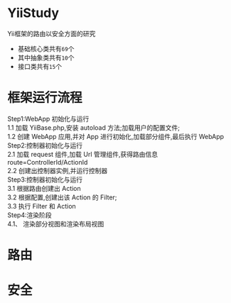 # YiiStudy
Yii框架的路由以安全方面的研究  
* 基础核心类共有`69`个
* 其中抽象类共有`10`个
* 接口类共有`15`个  

# 框架运行流程  
Step1:WebApp 初始化与运行  
1.1  加载 YiiBase.php,安装 autoload 方法;加载用户的配置文件;  
1.2  创建 WebApp 应用,并对 App 进行初始化,加载部分组件,最后执行 WebApp  
Step2:控制器初始化与运行  
2.1  加载 request 组件,加载 Url 管理组件,获得路由信息 route=ControllerId/ActionId  
2.2  创建出控制器实例,并运行控制器  
Step3:控制器初始化与运行  
3.1  根据路由创建出 Action  
3.2  根据配置,创建出该 Action 的 Filter;  
3.3  执行 Filter 和 Action  
Step4:渲染阶段  
4.1、 渲染部分视图和渲染布局视图  
# 路由

# 安全
 
 
